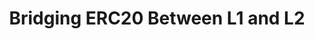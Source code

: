 ---
id: how-to-bridging-erc20-between-l1-l2
title: Bridging ERC20 Between L1 and L2
sidebar_label: Bridging ERC20 Between L1 and L2
---